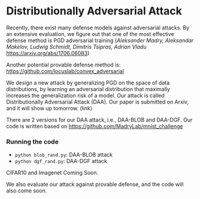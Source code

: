 # Distributionally Adversarial Attack

Recently, there exist many defense models against adversarial attacks. By an extensive evaluation, we figure out that one of the 
most effective defense method is PGD adversarial training (*Aleksander Madry, Aleksandar Makelov, Ludwig Schmidt, Dimitris Tsipras, Adrian Vladu* https://arxiv.org/abs/1706.06083)

Another potential provable defense method is:
https://github.com/locuslab/convex_adversarial

We design a new attack by generalizing PGD on the space of data distributions, by learning an adversarial distribution that maximally increases the generalization risk of a model. Our attack is called Distributionally Adversarial Attack (DAA). Our paper is submitted on Arxiv, and it will show up tomorrow. (link)

There are 2 versions for our DAA attack, i.e., DAA-BLOB and DAA-DGF. Our code is written based on https://github.com/MadryLab/mnist_challenge

### Running the code
- `python blob_rand.py`: DAA-BLOB attack
- `python dgf_rand.py`: DAA-DGF attack

CIFAR10 and Imagenet Coming Soon.

We also evaluate our attack against provable defense, and the code will also come soon.
